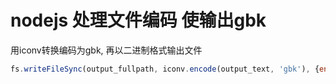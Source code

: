 # nodejs 处理文件编码 使输出gbk



用iconv转换编码为gbk, 再以二进制格式输出文件

```js
fs.writeFileSync(output_fullpath, iconv.encode(output_text, 'gbk'), {encoding: 'binary'});
```

